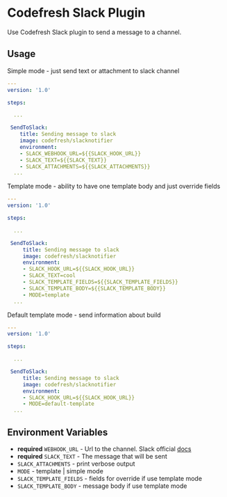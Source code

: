 # Codefresh Slack Plugin

Use Codefresh Slack plugin to send a message to a channel.

## Usage

Simple mode - just send text or attachment to slack channel

```yaml
---
version: '1.0'

steps:

  ...

 SendToSlack:
    title: Sending message to slack
    image: codefresh/slacknotifier
    environment:
    - SLACK_WEBHOOK_URL=${{SLACK_HOOK_URL}}
    - SLACK_TEXT=${{SLACK_TEXT}}
    - SLACK_ATTACHMENTS=${{SLACK_ATTACHMENTS}}
  ...

```

Template mode - ability to have one template body and just override fields

```yaml
---
version: '1.0'

steps:

  ...

 SendToSlack:
     title: Sending message to slack
     image: codefresh/slacknotifier
     environment:
     - SLACK_HOOK_URL=${{SLACK_HOOK_URL}}
     - SLACK_TEXT=cool
     - SLACK_TEMPLATE_FIELDS=${{SLACK_TEMPLATE_FIELDS}}
     - SLACK_TEMPLATE_BODY=${{SLACK_TEMPLATE_BODY}}
     - MODE=template
  ...

```

Default template mode - send information about build

```yaml
---
version: '1.0'

steps:

  ...

 SendToSlack:
     title: Sending message to slack
     image: codefresh/slacknotifier
     environment:
     - SLACK_HOOK_URL=${{SLACK_HOOK_URL}}
     - MODE=default-template
  ...

```



## Environment Variables

- **required** `WEBHOOK_URL` - Url to the channel. Slack official [docs](https://api.slack.com/incoming-webhooks)
- **required** `SLACK_TEXT` - The message that will be sent
- `SLACK_ATTACHMENTS` - print verbose output
- `MODE` - template | simple mode
- `SLACK_TEMPLATE_FIELDS` - fields for override if use template mode
- `SLACK_TEMPLATE_BODY` - message body if use template mode
